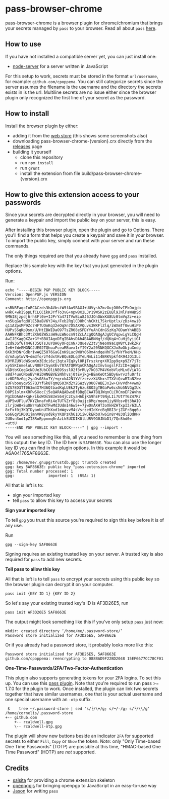 # pass-browser-chrome

pass-browser-chrome is a browser plugin for chrome/chromium that brings your secrets managed by `pass` to your browser. Read all about `pass` [here](http://www.passwordstore.org).

## How to use

If you have not installed a compatible server yet, you can just install one:

* [node-server](https://github.com/cpoppema/pass-server-node#installation) for a server written in JavaScript

For this setup to work, secrets must be stored in the format `url/username`, for example: `github.com/cpoppema`. You can still categorize secrets since the server assumes the filename is the username and the directory the secrets exists in is the url. Multiline secrets are no issue either since the browser plugin only recognized the first line of your secret as the password.

## How to install

Install the browser plugin by either:
- adding it from the [web store](https://chrome.google.com/webstore/detail/pass-browser-chrome/ncoadlppaciemlepmdmdnecjlfmbidcd) (this shows some screenshots also)
- downloading pass-browser-chrome-{version}.crx directly from the [releases](../../releases) page
- building it yourself
    * clone this repository
    * run `npm install`
    * run `grunt`
    * install the extension from file build/pass-browser-chrome-{version}.crx

## How to give this extension access to your passwords

Since your secrets are decrypted directly in your browser, you will need to generate a keypair and import the public key on your server, this is easy.

After installing this browser plugin, open the plugin and go to Options. There you'll find a form that helps you create a keypair and save it in your browser. To import the public key, simply connect with your server and run these commands.

The only things required are that you already have `gpg` and `pass` installed.

Replace this sample key with the key that you just generated in the plugin options.

Run:
```Shell
echo "-----BEGIN PGP PUBLIC KEY BLOCK-----
Version: OpenPGP.js VERSION
Comment: http://openpgpjs.org

xsBNBFaqcIoBCACzds3hAVbstW5fAu9BAGJ+UUVyshZmzOujO00vIPkOojpb
wHkC+wkISppLfCLCCikKJYfTo3vG+npw8X2LJr19WSK2zEUBl9JNlPaWHDSd
9M6I8jzpdj6rhSFl0e+IJPrYa471TVwBLu8J6JJOnOWxKA8Uz0tmVqZz+eip
+n5UqGufqdUlE5DaBV6YJ4y/Fxb2RglCD8hCnhCKtL7SkrUptlx/zDz4mwi0
q11AZpsMP9Zc7HFTUOoKq32eOqXn7DSAXVQuvs3WXFlZlq/iWXmTf0wuHiP9
HUPsSSqKpDsm/U/HtEBWIDaO97TsZR68eSPDYfuAhCdnGSzKq7ODamYhABEB
AAHNFXBhc3MtZXh0ZW5zaW9uLWNocm9tZcLAcgQQAQgAJgUCVqpwigYLCQgH
AwIJEKagQXZa+GY+BBUIAgoDFgIBAhsDAh4BAABNNgf/dQKq4+CuHjSyiiGl
Jzd93GfGTm4GT35QTsJuYQH6yOFqCnN/3QuevZ3tvjNeo09aCqW8YC1wkZRY
Ie6+fWeEMGNCJUE02TQhoaFceaRBuvx1rYI9Y2a20SNKQOCXJx8wGbjuXndg
6Kk3M3NrGdkrIwAQZ5O76GaGInK9Luc9W8Y06Rm4ndqeHhF5/fHYfkeM/KHp
d/nAuptwVN+dm3fo/zY4dxtKvBQuEDLqdYeLNmLi114BRKVpkf4K94JQ13Lc
K9YRZU9ldWScmKn3Edci6zj3qta7EqXyl0RjTrszkrg+XRIpp9q+p9ZY7jTc
xySSKInmeluLvN0EFCSymXEv787ATQRWqnCKAQgAzImvSxgslFZzID+qWp8z
VGDtbKCegGcNDUe3UbCOliNB9SsslO2f3rRUy7kO37M4VKobVleMLv6ViW7G
a8d74uoCNooBV4HibWNGBVESNhhvsj0tEvjkg+BEmKeOt5BDy6wrvzfu0rfz
iz0DE0zGgj2yaOs08ku7Y/+qrxkA2N1YVfzs+zzX4ShxsITXViQzwRTaN2kw
2OFvbouyqv557QJYfGk8TqmQSO3Kd2Y2GWzVyOU07WBEJxIw+CHvVdh4vwmB
5ZS7ED3TT063m4X7H36QtbadKqLUEk2Ty6zu88O2gTBGaPw6csNo5NVGgIUx
O8PS1olm+XRFwSXocCj5eQARAQABwsBfBBgBCAATBQJWqnCLCRCmoEF2Wvhm
PgIbDAAA+KgH/ikoWOs5B3eS64jCzCyaH6bjKS9hEFt9NyLIi7UtYT6Z47R7
aUP5wUFluV7KYZknafvRi4eTUTVZrf8s0uijc8Mg/meem1iyNVbsvBt3hAIO
zlrjbW8+SuOWr4aNZKTFwMd3Udm146w5++7jwOmAXHT3oXkHZHTxpI3/63LA
8cFxf0j3KQTDyanUnUThXod1mWgvvM4sVsrzeHIdXrcBqBBI3rjZGFr8qq6u
Go6GqViRD01jmnVK8ysd8kyYKQPzKh61DiiwJkERbU7w6in8r483QliQdKH/
2U8vn3od1pZI8RoEppnmq0rAzLkSUCDIK0lLURV9G0JNbD1/7QnShd0=
=uttU
-----END PGP PUBLIC KEY BLOCK-----" | gpg --import -
```

You will see something like this, all you need to remember is one thing from this output: the key ID. The ID here is `5AF8663E`. You can also use the longer key ID you can find in the plugin options. In this example it would be A6A041765AF8663E.

```Shell
gpg: /home/me/.gnupg/trustdb.gpg: trustdb created
gpg: key 5AF8663E: public key "pass-extension-chrome" imported
gpg: Total number processed: 1
gpg:               imported: 1  (RSA: 1)
```

All that is left is to:

* sign your imported key
* tell `pass` to allow this key to access your secrets

**Sign your imported key**

To tell `gpg` you trust this source you're required to sign this key before it is of any use.

Run
```Shell
gpg --sign-key 5AF8663E
```

Signing requires an existing trusted key on your server. A trusted key is also required for `pass` to add new secrets.

**Tell pass to allow this key**

All that is left is to tell `pass` to encrypt your secrets using this public key so the browser plugin can decrypt it on your computer.

```Shell
pass init {KEY ID 1} {KEY ID 2}
```

So let's say your existing trusted key's ID is AF3D26E5, run
```Shell
pass init AF3D26E5 5AF8663E
```

The output might look something like this if you've only setup `pass` just now:

```Shell
mkdir: created directory ‘/home/me/.password-store/’
Password store initialized for AF3D26E5, 5AF8663E
```

Or if you already had a password store, it probably looks more like this:

```Shell
Password store initialized for AF3D26E5, 5AF8663E
github.com/cpoppema: reencrypting to 088BAD9F22BD2048 15EF6677CC78CF01
```

**One-Time-Passwords/2FA/Two-Factor-Authentication**

This plugin also supports generating tokens for your 2FA logins. To set this up. You can use this [pass plugin](https://github.com/tadfisher/pass-otp). Note that you're required to run pass >= 1.7.0 for the plugin to work.
Once installed, the plugin can link two secrets together that have similar usernames, one that is your actual username and one special username with an `-otp` suffix.

```
 $    tree ~/.password-store | sed 's/├/\+/g; s/─/-/g; s/└/\\/g'
/home/cornelis/.password-store
+-- github.com
    +-- rcaldwell.gpg
    \-- rcaldwell-otp.gpg
```

The plugin will show new buttons beside an indicator `2FA` for supported secrets to either `Fill`, `Copy` or `Show` the token. *Note*: only "Only Time-based One Time Passwords" (TOTP) are possible at this time, "HMAC-based One Time Password" (HOTP) are _not_ supported.

## Credits

* [salsita](https://github.com/salsita/chrome-extension-skeleton) for providing a chrome extension skeleton
* [openpgpjs](https://github.com/openpgpjs/openpgpjs) for bringing openpgp to JavaScript in an easy-to-use way
* [Jason](http://www.zx2c4.com/) for writing `pass`
